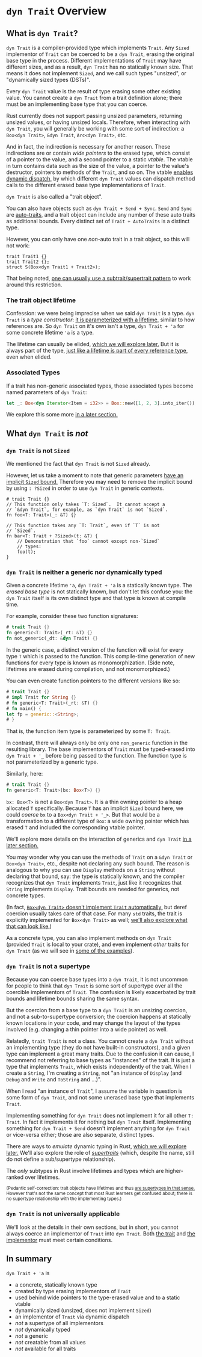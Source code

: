 # `dyn Trait` Overview

## What is `dyn Trait`?

`dyn Trait` is a compiler-provided type which implements `Trait`.  Any `Sized` implementor
of `Trait` can be coerced to be a `dyn Trait`, erasing the original base type in the process.
Different implementations of `Trait` may have different sizes, and as a result, `dyn Trait`
has no statically known size.  That means it does not implement `Sized`, and we call such
types "unsized", or "dynamically sized types (DSTs)".

Every `dyn Trait` value is the result of type erasing some other existing value.
You cannot create a `dyn Trait` from a trait definition alone; there must be an
implementing base type that you can coerce.

Rust currently does not support passing unsized parameters, returning unsized values, or
having unsized locals.  Therefore, when interacting with `dyn Trait`, you will generally
be working with some sort of indirection: a `Box<dyn Trait>`, `&dyn Trait`, `Arc<dyn Trait>`,
etc.

And in fact, the indirection is necessary for another reason.  These indirections are or
contain *wide pointers* to the erased type, which consist of a pointer to the value, and
a second pointer to a static *vtable*.  The vtable in turn contains data such as the size
of the value, a pointer to the value's destructor, pointers to methods of the `Trait`,
and so on.  The vtable [enables dynamic dispatch,](./dyn-trait-impls.md) by which
different `dyn Trait` values can dispatch method calls to the different erased base type
implementations of `Trait`.

`dyn Trait` is also called a "trait object".

You can also have objects such as `dyn Trait + Send + Sync`.  `Send` and `Sync` are
[auto-traits,](https://doc.rust-lang.org/reference/special-types-and-traits.html#auto-traits)
and a trait object can include any number of these auto traits as additional bounds.
Every distinct set of `Trait + AutoTraits` is a distinct type.

However, you can only have one *non*-auto trait in a trait object, so this will not
work:
```rust,compile_fail
trait Trait1 {}
trait Trait2 {};
struct S(Box<dyn Trait1 + Trait2>);
```

That being noted, [one can usually use a subtrait/supertrait pattern](./dyn-trait-combining.md)
to work around this restriction.

### The trait object lifetime

Confession: we were being imprecise when we said `dyn Trait` is a type.  `dyn Trait` is a
*type constructor*: [it is parameterized with a lifetime,](./dyn-trait-lifetime.md)
similar to how references are.  So `dyn Trait` on it's own isn't a type,
`dyn Trait + 'a` for some concrete lifetime `'a` is a type.

The lifetime can usually be elided, [which we will explore later.](./dyn-elision.md)
But it is always part of the type,
[just like a lifetime is part of every reference type,](./st-types.md)
even when elided.

### Associated Types

If a trait has non-generic associated types, those associated types become
named parameters of `dyn Trait`:
```rust
let _: Box<dyn Iterator<Item = i32>> = Box::new([1, 2, 3].into_iter());
```
We explore this some more [in a later section.](./dyn-trait-coercions.md#associated-types)

## What `dyn Trait` is *not*

### `dyn Trait` is not `Sized`

We mentioned the fact that `dyn Trait` is not `Sized` already.

However, let us take a moment to note that generic parameters
[have an implicit `Sized` bound.](https://doc.rust-lang.org/reference/special-types-and-traits.html#sized)
Therefore you may need to remove the implicit bound by using
`: ?Sized` in order to use `dyn Trait` in generic contexts.
```rust,compile_fail
# trait Trait {}
// This function only takes `T: Sized`.  It cannot accept a
// `&dyn Trait`, for example, as `dyn Trait` is not `Sized`.
fn foo<T: Trait>(_: &T) {}

// This function takes any `T: Trait`, even if `T` is not
// `Sized`.
fn bar<T: Trait + ?Sized>(t: &T) {
    // Demonstration that `foo` cannot except non-`Sized`
    // types:
    foo(t);
}
```

### `dyn Trait` is neither a generic nor dynamically typed

Given a concrete lifetime `'a`, `dyn Trait + 'a` is a statically known type.
The *erased base type* is not statically known, but don't let this confuse
you: the `dyn Trait` itself is its own distinct type and that type is known
at compile time.

For example, consider these two function signatures:
```rust
# trait Trait {}
fn generic<T: Trait>(_rt: &T) {}
fn not_generic(_dt: &dyn Trait) {}
```

In the generic case, a distinct version of the function will exist for every
type `T` which is passed to the function.  This compile-time generation of
new functions for every type is known as monomorphization.  (Side note,
lifetimes are erased during compilation, and not monomorphized.)

You can even create function pointers to the different versions like so:
```rust
# trait Trait {}
# impl Trait for String {}
# fn generic<T: Trait>(_rt: &T) {}
# fn main() {
let fp = generic::<String>;
# }
```
That is, the function item type is parameterized by some `T: Trait`.

In contrast, there will always only be only one `non_generic` function in
the resulting library.  The base implementors of `Trait` must be typed-erased
into `dyn Trait + '_` before being passed to the function.  The function type
is not parameterized by a generic type.

Similarly, here:
```rust
# trait Trait {}
fn generic<T: Trait>(bx: Box<T>) {}
```
`bx: Box<T>` is not a `Box<dyn Trait>`.  It is a thin owning pointer to a
heap allocated `T` specifically.  Because `T` has an implicit `Sized` bound
here, we could *coerce* `bx` to a `Box<dyn Trait + '_>`.  But that would be a
transformation to a different type of `Box`: a wide owning pointer which has
erased `T` and included the corresponding vtable pointer.

We'll explore more details on the interaction of generics and `dyn Trait`
[in a later section.](./dyn-trait-vs.md)

You may wonder why you can use the methods of `Trait` on a `&dyn Trait` or
`Box<dyn Trait>`, etc., despite not declaring any such bound.  The reason is
analogous to why you can use `Display` methods on a `String` without declaring
that bound, say: the type is statically known, and the compiler recognizes that
`dyn Trait` implements `Trait`, just like it recognizes that `String`
implements `Display`.  Trait bounds are needed for generics, not concrete types.

(In fact, [`Box<dyn Trait>` doesn't implement `Trait` automatically,](./dyn-trait-impls.md#boxdyn-trait-and-dyn-trait-do-not-automatically-implement-trait)
but deref coercion usually takes care of that case. For many `std` traits,
the trait is explicitly implemented for `Box<dyn Trait>` as well;
[we'll also explore what that can look like.](./dyn-trait-box-impl.md))

As a concrete type, you can also implement methods on `dyn Trait`
(provided `Trait` is local to your crate), and even implement *other*
traits for `dyn Trait`
(as we will see in [some of the examples](./dyn-trait-examples.md)).

### `dyn Trait` is not a supertype

Because you can coerce base types into a `dyn Trait`, it is not uncommon for
people to think that `dyn Trait` is some sort of supertype over all the
coercible implementors of `Trait`.  The confusion is likely exacerbated by
trait bounds and lifetime bounds sharing the same syntax.

But the coercion from a base type to a `dyn Trait` is an unsizing coercion,
and not a sub-to-supertype conversion; the coercion happens at statically
known locations in your code, and may change the layout of the types
involved (e.g. changing a thin pointer into a wide pointer) as well.

Relatedly, `trait Trait` is not a class.  You cannot create a `dyn Trait`
without an implementing type (they do not have built-in constructors),
and a given type can implement a great many traits.  Due to the confusion it
can cause, I recommend not referring to base types as "instances" of the trait.
It is just a type that implements `Trait`, which exists independently of the
trait.  When I create a `String`, I'm creating a `String`, not "an instance
of `Display` (and `Debug` and `Write` and `ToString` and ...)".

When I read "an instance of `Trait`", I assume the variable in question is
some form of `dyn Trait`, and not some unerased base type that implements `Trait`.

Implementing something for `dyn Trait` does not implement it for all other
`T: Trait`.  In fact it implements it for nothing but `dyn Trait` itself.
Implementing something for `dyn Trait + Send` doesn't implement anything
for `dyn Trait` or vice-versa either; those are also separate, distinct types.

There are ways to *emulate* dynamic typing in Rust, [which we will explore later.](./dyn-any.md)
We'll also explore the role of [*supertraits*](./dyn-trait-combining.md) (which, despite the
name, still do not define a sub/supertype relationship).

The *only* subtypes in Rust involve lifetimes and types which are
higher-ranked over lifetimes.

<small>(Pedantic self-correction: trait objects have lifetimes and thus [are supertypes in that sense.](./dyn-covariance.md) However that's not the same concept that most Rust learners get confused about; there is no supertype relationship with the implementing types.)</small>

### `dyn Trait` is not universally applicable

We'll look at the details in their own sections, but in short, you cannot
always coerce an implementor of `Trait` into `dyn Trait`.  Both
[the trait](./dyn-safety.md) and [the implementor](dyn-trait-coercions.md)
must meet certain conditions.

## In summary

`dyn Trait + 'a` is
* a concrete, statically known type
* created by type erasing implementors of `Trait`
* used behind wide pointers to the type-erased value and to a static vtable
* dynamically sized (unsized, does not implement `Sized`)
* an implementor of `Trait` via dynamic dispatch
* *not* a supertype of all implementors
* *not* dynamically typed
* *not* a generic
* *not* creatable from all values
* *not* available for all traits
